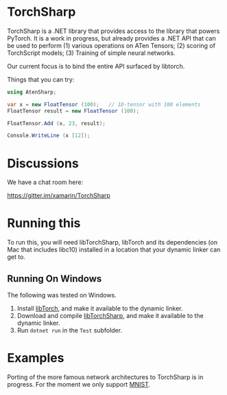 TorchSharp
==========

TorchSharp is a .NET library that provides access to the library that powers
PyTorch.  It is a work in progress, but already provides a .NET API that can
be used to perform (1) various operations on ATen Tensors; (2) scoring of 
TorchScript models; (3) Training of simple neural networks.

Our current focus is to bind the entire API surfaced by libtorch.

Things that you can try:

```csharp
using AtenSharp;

var x = new FloatTensor (100);   // 1D-tensor with 100 elements
FloatTensor result = new FloatTensor (100);

FloatTensor.Add (x, 23, result);

Console.WriteLine (x [12]);
```

Discussions
===========

We have a chat room here:

https://gitter.im/xamarin/TorchSharp

Running this
============
To run this, you will need libTorchSharp, libTorch and its dependencies (on Mac that
includes libc10) installed in a location that your dynamic linker can
get to.


Running On Windows
-----------------------------

The following was tested on Windows.

  1. Install [libTorch](https://pytorch.org/), and make it available to the
     dynamic linker.
  2. Download and compile [libTorchSharp](https://github.com/interesaaat/LibTorchSharp/), and make it available to the
     dynamic linker.
  3. Run `dotnet run` in the `Test` subfolder.

Examples
===========
Porting of the more famous network architectures to TorchSharp is in progress. For the moment we only support [MNIST](https://github.com/interesaaat/TorchSharp/blob/master/Examples/MNIST.cs).
